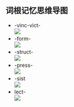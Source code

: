 ﻿## 词根记忆思维导图  
- -vinc-vict-  
![](https://github.com/OctopusLian/VocabularyMap/blob/master/Root/Image/-vinc-vict-.png)  
- -form-  
![](https://github.com/OctopusLian/VocabularyMap/blob/master/Root/Image/-form-.png)  
- -struct-  
![](https://github.com/OctopusLian/VocabularyMap/blob/master/Root/Image/-struct-.png)  
- -press-  
![](https://github.com/OctopusLian/VocabularyMap/blob/master/Root/Image/-press-.png)  
- -sist  
![](https://github.com/OctopusLian/VocabularyMap/blob/master/Root/Image/-sist-.png)  
- lect-  
![](https://github.com/OctopusLian/VocabularyMap/blob/master/Root/Image/-lect-.png)  
